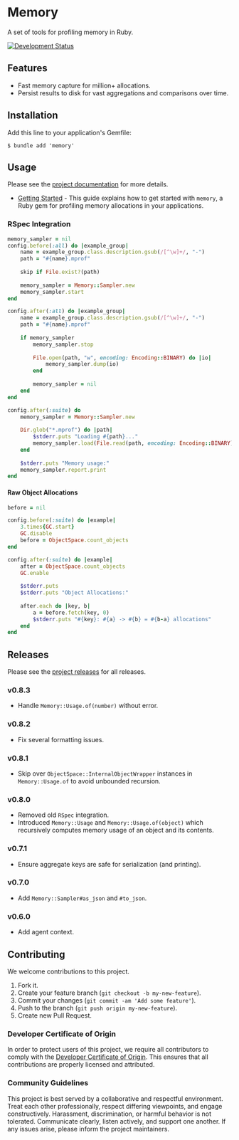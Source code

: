 # Memory

A set of tools for profiling memory in Ruby.

[![Development Status](https://github.com/socketry/memory/workflows/Test/badge.svg)](https://github.com/socketry/memory/actions?workflow=Test)

## Features

  - Fast memory capture for million+ allocations.
  - Persist results to disk for vast aggregations and comparisons over time.

## Installation

Add this line to your application's Gemfile:

``` shell
$ bundle add 'memory'
```

## Usage

Please see the [project documentation](https://socketry.github.io/memory/) for more details.

  - [Getting Started](https://socketry.github.io/memory/guides/getting-started/index) - This guide explains how to get started with `memory`, a Ruby gem for profiling memory allocations in your applications.

### RSpec Integration

``` ruby
memory_sampler = nil
config.before(:all) do |example_group|
	name = example_group.class.description.gsub(/[^\w]+/, "-")
	path = "#{name}.mprof"
	
	skip if File.exist?(path)
	
	memory_sampler = Memory::Sampler.new
	memory_sampler.start
end

config.after(:all) do |example_group|
	name = example_group.class.description.gsub(/[^\w]+/, "-")
	path = "#{name}.mprof"
	
	if memory_sampler
		memory_sampler.stop
		
		File.open(path, "w", encoding: Encoding::BINARY) do |io|
			memory_sampler.dump(io)
		end
		
		memory_sampler = nil
	end
end

config.after(:suite) do
	memory_sampler = Memory::Sampler.new
	
	Dir.glob("*.mprof") do |path|
		$stderr.puts "Loading #{path}..."
		memory_sampler.load(File.read(path, encoding: Encoding::BINARY))
	end
	
	$stderr.puts "Memory usage:"
	memory_sampler.report.print
end
```

#### Raw Object Allocations

``` ruby
before = nil

config.before(:suite) do |example|
	3.times{GC.start}
	GC.disable
	before = ObjectSpace.count_objects
end

config.after(:suite) do |example|
	after = ObjectSpace.count_objects
	GC.enable
	
	$stderr.puts
	$stderr.puts "Object Allocations:"
	
	after.each do |key, b|
		a = before.fetch(key, 0)
		$stderr.puts "#{key}: #{a} -> #{b} = #{b-a} allocations"
	end
end
```

## Releases

Please see the [project releases](https://socketry.github.io/memory/releases/index) for all releases.

### v0.8.3

  - Handle `Memory::Usage.of(number)` without error.

### v0.8.2

  - Fix several formatting issues.

### v0.8.1

  - Skip over `ObjectSpace::InternalObjectWrapper` instances in `Memory::Usage.of` to avoid unbounded recursion.

### v0.8.0

  - Removed old `RSpec` integration.
  - Introduced `Memory::Usage` and `Memory::Usage.of(object)` which recursively computes memory usage of an object and its contents.

### v0.7.1

  - Ensure aggregate keys are safe for serialization (and printing).

### v0.7.0

  - Add `Memory::Sampler#as_json` and `#to_json`.

### v0.6.0

  - Add agent context.

## Contributing

We welcome contributions to this project.

1.  Fork it.
2.  Create your feature branch (`git checkout -b my-new-feature`).
3.  Commit your changes (`git commit -am 'Add some feature'`).
4.  Push to the branch (`git push origin my-new-feature`).
5.  Create new Pull Request.

### Developer Certificate of Origin

In order to protect users of this project, we require all contributors to comply with the [Developer Certificate of Origin](https://developercertificate.org/). This ensures that all contributions are properly licensed and attributed.

### Community Guidelines

This project is best served by a collaborative and respectful environment. Treat each other professionally, respect differing viewpoints, and engage constructively. Harassment, discrimination, or harmful behavior is not tolerated. Communicate clearly, listen actively, and support one another. If any issues arise, please inform the project maintainers.
